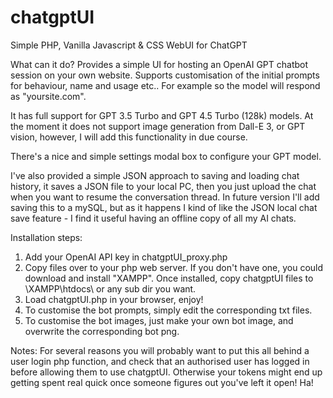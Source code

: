 # chatgptUI
Simple PHP, Vanilla Javascript & CSS WebUI for ChatGPT

What can it do?
Provides a simple UI for hosting an OpenAI GPT chatbot session on your own website. Supports customisation of the initial prompts for behaviour, name and usage etc.. For example so the model will respond as "yoursite.com". 

It has full support for GPT 3.5 Turbo and GPT 4.5 Turbo (128k) models. At the moment it does not support image generation from Dall-E 3, or GPT vision, however, I will add this functionality in due course. 

There's a nice and simple settings modal box to configure your GPT model. 

I've also provided a simple JSON approach to saving and loading chat history, it saves a JSON file to your local PC, then you just upload the chat when you want to resume the conversation thread. In future version I'll add saving this to a mySQL, but as it happens I kind of like the JSON local chat save feature - I find it useful having an offline copy of all my AI chats. 

Installation steps:
1. Add your OpenAI API key in chatgptUI_proxy.php
2. Copy files over to your php web server. If you don't have one, you could download and install "XAMPP". Once installed, copy chatgptUI files to \XAMPP\htdocs\ or any sub dir you want. 
3. Load chatgptUI.php in your browser, enjoy!
4. To customise the bot prompts, simply edit the corresponding txt files. 
5. To customise the bot images, just make your own bot image, and overwrite the corresponding bot png. 

Notes:
For several reasons you will probably want to put this all behind a user login php function, and check that an authorised user has logged in before allowing them to use chatgptUI. Otherwise your tokens might end up getting spent real quick once someone figures out you've left it open! Ha! 


